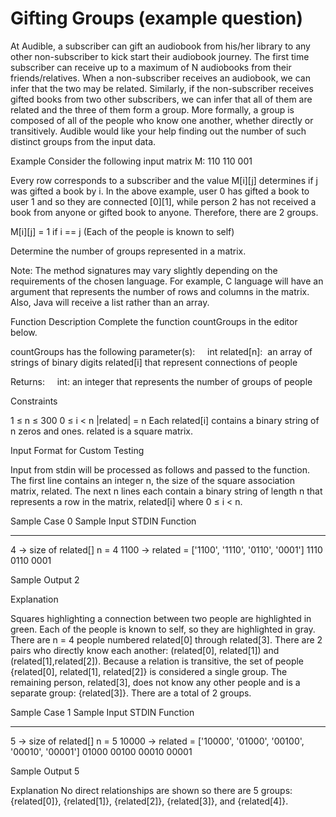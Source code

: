 # Gifting Groups (example question)

At Audible, a subscriber can gift an audiobook from his/her library to any other non-subscriber to kick start their audiobook journey. The first time subscriber can receive up to a maximum of N audiobooks from their friends/relatives. When a non-subscriber receives an audiobook, we can infer that the two may be related. Similarly, if the non-subscriber receives gifted books from two other subscribers, we can infer that all of them are related and the three of them form a group. More formally, a group is composed of all of the people who know one another, whether directly or transitively. Audible would like your help finding out the number of such distinct groups from the input data.

Example
Consider the following input matrix M:
110
110
001

Every row corresponds to a subscriber and the value M[i][j] determines if j was gifted a book by i. In the above example, user 0 has gifted a book to user 1 and so they are connected [0][1], while person 2 has not received a book from anyone or gifted book to anyone. Therefore, there are 2 groups.

M[i][j] = 1 if i == j (Each of the people is known to self)

Determine the number of groups represented in a matrix.

Note: The method signatures may vary slightly depending on the requirements of the chosen language. For example, C language will have an argument that represents the number of rows and columns in the matrix. Also, Java will receive a list rather than an array.

Function Description
Complete the function countGroups in the editor below.

countGroups has the following parameter(s):
    int related[n]:  an array of strings of binary digits related[i] that represent connections of people

Returns:
    int: an integer that represents the number of groups of people

Constraints

1 ≤ n ≤ 300
0 ≤ i < n
|related| = n
Each related[i] contains a binary string of n zeros and ones. related is a square matrix.

Input Format for Custom Testing

Input from stdin will be processed as follows and passed to the function.
The first line contains an integer n, the size of the square association matrix, related.
The next n lines each contain a binary string of length n that represents a row in the matrix, related[i] where 0 ≤ i < n.

Sample Case 0
Sample Input
STDIN     Function
-----     -----
4      →  size of related[] n = 4
1100   →  related = ['1100', '1110', '0110', '0001']
1110
0110
0001

Sample Output
2

Explanation

Squares highlighting a connection between two people are highlighted in green. Each of the people is known to self, so they are highlighted in gray.
There are n = 4 people numbered related[0] through related[3].
There are 2 pairs who directly know each another: (related[0], related[1]) and (related[1],related[2]). Because a relation is transitive, the set of people {related[0], related[1], related[2]} is considered a single group.
The remaining person, related[3], does not know any other people and is a separate group: {related[3]}.
There are a total of 2 groups.

Sample Case 1
Sample Input
STDIN     Function
-----     -----
5      →  size of related[] n = 5
10000  →  related = ['10000', '01000', '00100', '00010', '00001']
01000
00100
00010
00001

Sample Output
5

Explanation
No direct relationships are shown so there are 5 groups: {related[0]}, {related[1]}, {related[2]}, {related[3]}, and {related[4]}.